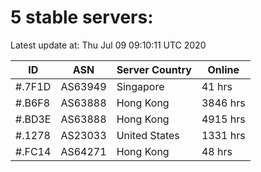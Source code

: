 # 5 stable servers:

Latest update at: Thu Jul 09 09:10:11 UTC 2020

| ID | ASN | Server Country | Online |
| -- | --- | -------------- | ------ |
| #.7F1D | AS63949 | Singapore | 41 hrs |
| #.B6F8 | AS63888 | Hong Kong | 3846 hrs |
| #.BD3E | AS63888 | Hong Kong | 4915 hrs |
| #.1278 | AS23033 | United States | 1331 hrs |
| #.FC14 | AS64271 | Hong Kong | 48 hrs |

